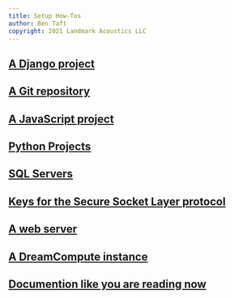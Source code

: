 ```yaml
---
title: Setup How-Tos
author: Ben Taft
copyright: 2021 Landmark Acoustics LLC
---
```


## [A Django project](django.md)
## [A Git repository](git.md)
## [A JavaScript project](javascript.md)
## [Python Projects](python/)
## [SQL Servers](sql/)
## [Keys for the Secure Socket Layer protocol](ssl.md)
## [A web server](webserver.md)
## [A DreamCompute instance](dreamcompute.md)
## [Documention like you are reading now](mkdocs.md)

